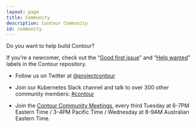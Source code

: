 ```yaml
---
layout: page
title: Community
description: Contour Community
id: community
---
```

Do you want to help build Contour?

If you’re a newcomer, check out the “[Good first issue](https://github.com/heptio/contour/issues?q=is%3Aopen+is%3Aissue+label%3A%22Good+first+issue%22)” and “[Help wanted](https://github.com/heptio/contour/issues?utf8=%E2%9C%93&q=is%3Aopen+is%3Aissue+label%3A%22Help+wanted%22+)” labels in the Contour repository.

* Follow us on Twitter at [@projectcontour](https://twitter.com/projectcontour)

* Join our Kubernetes Slack channel and talk to over 300 other community members: [#contour​](https://kubernetes.slack.com/messages/C8XRH2R4J/)

* Join the [Contour Community Meetings](https://VMware.zoom.us/j/347232187), every third Tuesday at 6-7PM Eastern Time / 3-4PM Pacific Time / Wednesday at 8-9AM Australian Eastern Time.
